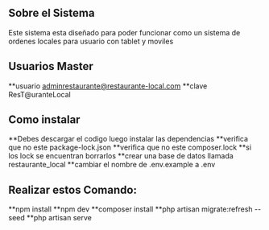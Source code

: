 
## Sobre el Sistema

Este sistema esta diseñado para poder funcionar como un sistema de ordenes locales para usuario con tablet y moviles

## Usuarios Master
**usuario adminrestaurante@restaurante-local.com
**clave ResT@uranteLocal

## Como instalar
**Debes descargar el codigo luego instalar las dependencias
**verifica que no este package-lock.json
**verifica que no este composer.lock
**si los lock se encuentran borrarlos
**crear una base de datos llamada restaurante_local
**cambiar el nombre de .env.example a .env
## Realizar estos Comando:
**npm install
**npm dev
**composer install
**php artisan migrate:refresh --seed
**php artisan serve